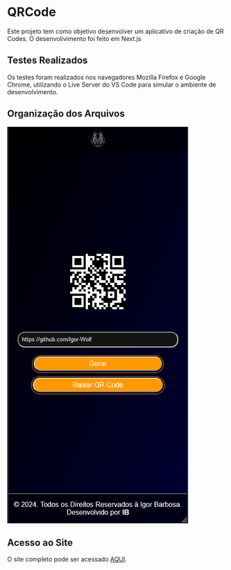 # QRCode
Este projeto tem como objetivo desenvolver um aplicativo de criação de QR Codes. O desenvolivimento foi feito em Next.js 

## Testes Realizados

Os testes foram realizados nos navegadores Mozilla Firefox e Google Chrome, utilizando o Live Server do VS Code para simular o ambiente de desenvolvimento.

## Organização dos Arquivos

![Organização dos Arquivos](https://github.com/Igor-Wolf/QRCode/blob/main/demo.png?raw=true)

## Acesso ao Site

O site completo pode ser acessado [AQUI](https://qr-code-three-weld.vercel.app/).

